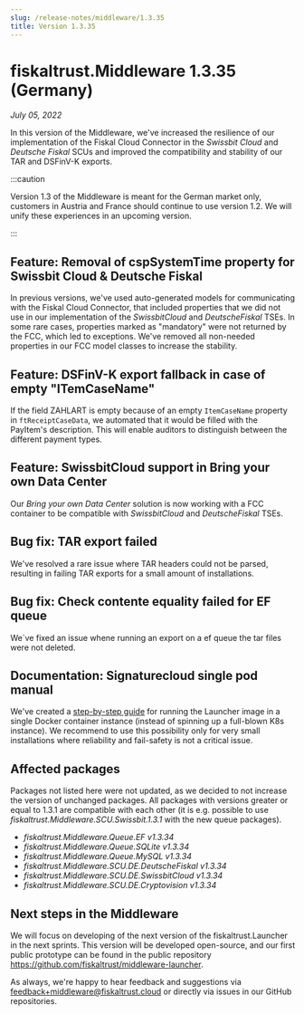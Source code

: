 ```yaml
---
slug: /release-notes/middleware/1.3.35
title: Version 1.3.35
---
```


# fiskaltrust.Middleware 1.3.35 (Germany)
_July 05, 2022_

In this version of the Middleware, we've increased the resilience of our implementation of the Fiskal Cloud Connector in the _Swissbit Cloud_ and _Deutsche Fiskal_ SCUs and improved the compatibility and stability of our TAR and DSFinV-K exports.

:::caution

Version 1.3 of the Middleware is meant for the German market only, customers in Austria and France should continue to use version 1.2. We will unify these experiences in an upcoming version.

:::

## Feature: Removal of cspSystemTime property for Swissbit Cloud & Deutsche Fiskal
In previous versions, we've used auto-generated models for communicating with the Fiskal Cloud Connector, that included properties that we did not use in our implementation of the _SwissbitCloud_ and _DeutscheFiskal_ TSEs. In some rare cases, properties marked as "mandatory" were not returned by the FCC, which led to exceptions. We've removed all non-needed properties in our FCC model classes to increase the stability.

## Feature:  DSFinV-K export fallback in case of empty "ITemCaseName"
If the field ZAHLART is empty because of an empty `ItemCaseName` property in `ftReceiptCaseData`, we automated that it would be filled with the PayItem's description. This will enable auditors to distinguish between the different payment types.

## Feature: SwissbitCloud support in Bring your own Data Center
Our _Bring your own Data Center_ solution is now working with a FCC container to be compatible with _SwissbitCloud_ and _DeutscheFiskal_ TSEs.

## Bug fix: TAR export failed
We've resolved a rare issue where TAR headers could not be parsed, resulting in failing TAR exports for a small amount of installations. 

## Bug fix: Check contente equality failed for EF queue
We´ve fixed an issue whene running an export on a ef queue the tar files were not deleted.

## Documentation: Signaturecloud single pod manual
We've created a [step-by-step guide](https://github.com/fiskaltrust/product-de-bring-your-own-datacenter/blob/master/howto-single-instance.md) for running the Launcher image in a single Docker container instance (instead of spinning up a full-blown K8s instance). We recommend to use this possibility only for very small installations where reliability and fail-safety is not a critical issue.

## Affected packages
Packages not listed here were not updated, as we decided to not increase the version of unchanged packages. All packages with versions greater or equal to 1.3.1 are compatible with each other (it is e.g. possible to use _fiskaltrust.Middleware.SCU.Swissbit.1.3.1_ with the new queue packages).

- _fiskaltrust.Middleware.Queue.EF v1.3.34_
- _fiskaltrust.Middleware.Queue.SQLite v1.3.34_
- _fiskaltrust.Middleware.Queue.MySQL v1.3.34_
- _fiskaltrust.Middleware.SCU.DE.DeutscheFiskal v1.3.34_
- _fiskaltrust.Middleware.SCU.DE.SwissbitCloud v1.3.34_
- _fiskaltrust.Middleware.SCU.DE.Cryptovision v1.3.34_

## Next steps in the Middleware
We will focus on developing of the next version of the fiskaltrust.Launcher in the next sprints.
This version will be developed open-source, and our first public prototype can be found in the public repository https://github.com/fiskaltrust/middleware-launcher.

As always, we're happy to hear feedback and suggestions via [feedback+middleware@fiskaltrust.cloud](mailto:feedback+middleware@fiskaltrust.cloud) or directly via issues in our GitHub repositories.
